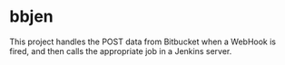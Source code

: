 # bbjen

This project handles the POST data from Bitbucket when a WebHook is fired, and then calls the appropriate job in a Jenkins server.
